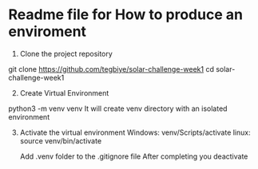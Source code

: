 # Readme file for How to produce an enviroment

1. Clone the project repository

git clone https://github.com/tegbiye/solar-challenge-week1
cd solar-challenge-week1

2. Create Virtual Environment

python3 -m venv venv
    It will create venv directory with an isolated environment

3. Activate the virtual environment
   Windows: venv/Scripts/activate
   linux: source venv/bin/activate

   Add .venv folder to the .gitignore file
   After completing you deactivate 